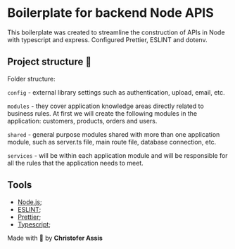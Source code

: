 # Boilerplate for backend Node APIS

This boilerplate was created to streamline the construction of APIs in Node with typescript and express.
Configured Prettier, ESLINT and dotenv.

## Project structure 🔧

Folder structure:

`config` - external library settings such as authentication, upload, email, etc.

`modules` - they cover application knowledge areas directly related to business rules. At first we will create the following modules in the application: customers, products, orders and users.

`shared` - general purpose modules shared with more than one application module, such as server.ts file, main route file, database connection, etc.

`services` - will be within each application module and will be responsible for all the rules that the application needs to meet.

## Tools

- [Node.js](https://nodejs.org/en/);
- [ESLINT](https://eslint.org/docs/user-guide/getting-started);
- [Prettier](https://prettier.io/docs/en/install.html);
- [Typescript](https://www.typescriptlang.org/docs/);

Made with 💜 by **Christofer Assis**
